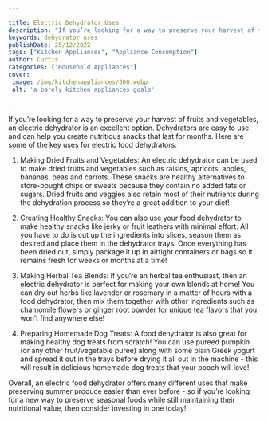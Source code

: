 ```yaml
---

title: Electric Dehydrator Uses
description: "If you’re looking for a way to preserve your harvest of fruits and vegetables, an electric dehydrator is an excellent option. Dehy...see more"
keywords: dehydrator uses
publishDate: 25/12/2022
tags: ["Kitchen Appliances", "Appliance Consumption"]
author: Curtis
categories: ["Household Appliances"]
cover: 
 image: /img/kitchenappliances/300.webp
 alt: 'a barely kitchen appliances goals'

---
```


If you’re looking for a way to preserve your harvest of fruits and vegetables, an electric dehydrator is an excellent option. Dehydrators are easy to use and can help you create nutritious snacks that last for months. Here are some of the key uses for electric food dehydrators:

1. Making Dried Fruits and Vegetables: An electric dehydrator can be used to make dried fruits and vegetables such as raisins, apricots, apples, bananas, peas and carrots. These snacks are healthy alternatives to store-bought chips or sweets because they contain no added fats or sugars. Dried fruits and veggies also retain most of their nutrients during the dehydration process so they’re a great addition to your diet! 

2. Creating Healthy Snacks: You can also use your food dehydrator to make healthy snacks like jerky or fruit leathers with minimal effort. All you have to do is cut up the ingredients into slices, season them as desired and place them in the dehydrator trays. Once everything has been dried out, simply package it up in airtight containers or bags so it remains fresh for weeks or months at a time! 

3. Making Herbal Tea Blends: If you’re an herbal tea enthusiast, then an electric dehydrator is perfect for making your own blends at home! You can dry out herbs like lavender or rosemary in a matter of hours with a food dehydrator, then mix them together with other ingredients such as chamomile flowers or ginger root powder for unique tea flavors that you won’t find anywhere else! 

4. Preparing Homemade Dog Treats: A food dehydrator is also great for making healthy dog treats from scratch! You can use pureed pumpkin (or any other fruit/vegetable puree) along with some plain Greek yogurt and spread it out in the trays before drying it all out in the machine - this will result in delicious homemade dog treats that your pooch will love! 

Overall, an electric food dehydrator offers many different uses that make preserving summer produce easier than ever before - so if you’re looking for a new way to preserve seasonal foods while still maintaining their nutritional value, then consider investing in one today!
